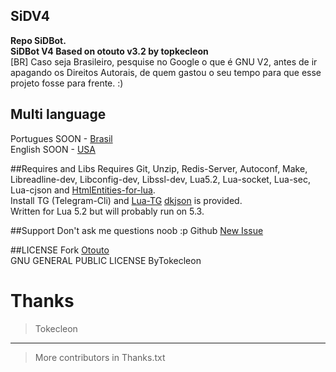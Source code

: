 ## SiDV4
**Repo SiDBot.**</br>
**SiDBot V4 Based on otouto v3.2 by topkecleon**</br>
[BR] Caso seja Brasileiro, pesquise no Google o que é GNU V2, antes de ir apagando os Direitos Autorais, de quem gastou o seu tempo para que esse projeto fosse para frente. :)</br>

## Multi language
Portugues SOON - [Brasil](SOON)</br>
English SOON - [USA](SOON)</br>

##Requires and Libs
Requires Git, Unzip, Redis-Server, Autoconf, Make, Libreadline-dev, Libconfig-dev, Libssl-dev, Lua5.2, Lua-socket, Lua-sec, Lua-cjson and [HtmlEntities-for-lua](https://github.com/TiagoDanin/htmlEntities-for-lua).</br>
Install TG (Telegram-Cli) and [Lua-TG](http://github.com/topkecleon/lua-tg)
[dkjson](http://github.com/LuaDist/dkjson/) is provided.</br>
Written for Lua 5.2 but will probably run on 5.3.

##Support
Don't ask me questions noob :p
Github [New Issue](https://github.com/TiagoDanin/SiD/issues/new)

##LICENSE
Fork [Otouto](https://github.com/topkecleon/otouto)</br>
GNU GENERAL PUBLIC LICENSE ByTokecleon

# Thanks
>Tokecleon
---
>More contributors in Thanks.txt
